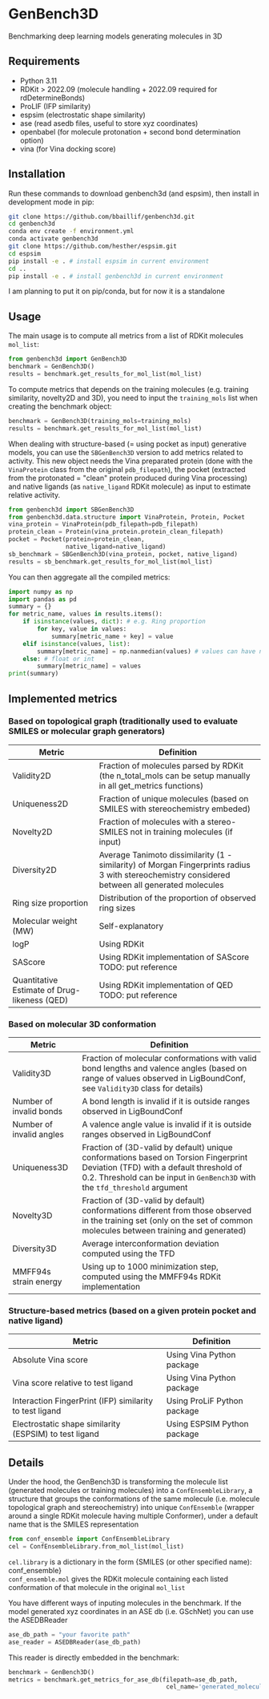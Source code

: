# GenBench3D
Benchmarking deep learning models generating molecules in 3D

## Requirements
- Python 3.11
- RDKit > 2022.09 (molecule handling + 2022.09 required for rdDetermineBonds)
- ProLIF (IFP similarity)
- espsim (electrostatic shape similarity)
- ase (read asedb files, useful to store xyz coordinates)
- openbabel (for molecule protonation + second bond determination option)
- vina (for Vina docking score)

## Installation
Run these commands to download genbench3d (and espsim), then install in development mode in pip:  
```bash
git clone https://github.com/bbaillif/genbench3d.git
cd genbench3d
conda env create -f environment.yml
conda activate genbench3d
git clone https://github.com/hesther/espsim.git
cd espsim
pip install -e . # install espsim in current environment
cd ..
pip install -e . # install genbench3d in current environment
```

I am planning to put it on pip/conda, but for now it is a standalone

## Usage
The main usage is to compute all metrics from a list of RDKit molecules `mol_list`:
```python
from genbench3d import GenBench3D
benchmark = GenBench3D()
results = benchmark.get_results_for_mol_list(mol_list)
```

To compute metrics that depends on the training molecules (e.g. training similarity, novelty2D and 3D), you need to input the `training_mols` list when creating the benchmark object:
```python
benchmark = GenBench3D(training_mols=training_mols)
results = benchmark.get_results_for_mol_list(mol_list)
```

When dealing with structure-based (= using pocket as input) generative models, you can use the `SBGenBench3D` version to add metrics related to activity. This new object needs the Vina preparated protein (done with the `VinaProtein` class from the original `pdb_filepath`), the pocket (extracted from the protonated = "clean" protein produced during Vina processing) and native ligands (as `native_ligand` RDKit molecule) as input to estimate relative activity.
```python
from genbench3d import SBGenBench3D
from genbench3d.data.structure import VinaProtein, Protein, Pocket
vina_protein = VinaProtein(pdb_filepath=pdb_filepath)
protein_clean = Protein(vina_protein.protein_clean_filepath)
pocket = Pocket(protein=protein_clean,
                native_ligand=native_ligand)
sb_benchmark = SBGenBench3D(vina_protein, pocket, native_ligand)
results = sb_benchmark.get_results_for_mol_list(mol_list)
```

You can then aggregate all the compiled metrics:
```python
import numpy as np
import pandas as pd
summary = {}
for metric_name, values in results.items():
    if isinstance(values, dict): # e.g. Ring proportion
        for key, value in values:
            summary[metric_name + key] = value
    elif isinstance(values, list):
        summary[metric_name] = np.nanmedian(values) # values can have nan
    else: # float or int
        summary[metric_name] = values
print(summary)
```

## Implemented metrics

### Based on topological graph (traditionally used to evaluate SMILES or molecular graph generators)

| Metric | Definition |
| --- | --- |
| Validity2D | Fraction of molecules parsed by RDKit (the n_total_mols can be setup manually in all get_metrics functions) |
| Uniqueness2D | Fraction of unique molecules (based on SMILES with stereochemistry embeded) |
| Novelty2D | Fraction of molecules with a stereo-SMILES not in training molecules (if input) |
| Diversity2D | Average Tanimoto dissimilarity (1 - similarity) of Morgan Fingerprints radius 3 with stereochemistry considered between all generated molecules|
| Ring size proportion | Distribution of the proportion of observed ring sizes |
| Molecular weight (MW) | Self-explanatory |
| logP | Using RDKit |
| SAScore | Using RDKit implementation of SAScore TODO: put reference |
| Quantitative Estimate of Drug-likeness (QED) | Using RDKit implementation of QED TODO: put reference |

### Based on molecular 3D conformation

| Metric | Definition |
| --- | --- |
| Validity3D | Fraction of molecular conformations with valid bond lengths and valence angles (based on range of values observed in LigBoundConf, see `Validity3D` class for details) |
| Number of invalid bonds | A bond length is invalid if it is outside ranges observed in LigBoundConf |
| Number of invalid angles | A valence angle value is invalid if it is outside ranges observed in LigBoundConf |
| Uniqueness3D | Fraction of (3D-valid by default) unique conformations based on Torsion Fingerprint Deviation (TFD) with a default threshold of 0.2. Threshold can be input in `GenBench3D` with the `tfd_threshold` argument |
| Novelty3D | Fraction of (3D-valid by default) conformations different from those observed in the training set (only on the set of common molecules between training and generated)  |
| Diversity3D | Average interconformation deviation computed using the TFD|
| MMFF94s strain energy | Using up to 1000 minimization step, computed using the MMFF94s RDKit implementation |

### Structure-based metrics (based on a given protein pocket and native ligand)

| Metric | Definition |
| --- | --- |
| Absolute Vina score | Using Vina Python package |
| Vina score relative to test ligand | Using Vina Python package |
| Interaction FingerPrint (IFP) similarity to test ligand | Using ProLiF Python package |
| Electrostatic shape similarity (ESPSIM) to test ligand | Using ESPSIM Python package |

## Details
Under the hood, the GenBench3D is transforming the molecule list (generated molecules or training molecules) into a `ConfEnsembleLibrary`, a structure that groups the conformations of the same molecule (i.e. molecule topological graph and stereochemistry) into unique `ConfEnsemble` (wrapper around a single RDKit molecule having multiple Conformer), under a default name that is the SMILES representation
```python
from conf_ensemble import ConfEnsembleLibrary
cel = ConfEnsembleLibrary.from_mol_list(mol_list)
```
`cel.library` is a dictionary in the form {SMILES (or other specified name): conf_ensemble}  
`conf_ensemble.mol` gives the RDKit molecule containing each listed conformation of that molecule in the original `mol_list`

You have different ways of inputing molecules in the benchmark.
If the model generated xyz coordinates in an ASE db (i.e. GSchNet) you can use the ASEDBReader
```python
ase_db_path = "your favorite path"
ase_reader = ASEDBReader(ase_db_path)
```

This reader is directly embedded in the benchmark:
```python
benchmark = GenBench3D()
metrics = benchmark.get_metrics_for_ase_db(filepath=ase_db_path,
                                            cel_name='generated_molecules')
